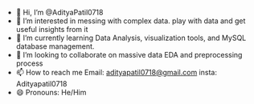 - 👋 Hi, I’m @AdityaPatil0718
- 👀 I’m interested in messing with complex data. play with data and get useful insights from it
- 🌱 I’m currently learning Data Analysis, visualization tools, and MySQL database management.
- 💞️ I’m looking to collaborate on massive data EDA and preprocessing process
- 📫 How to reach me 
        Email: adityapatil0718@gmail.com
        insta: Adityapatil0718
- 😄 Pronouns: He/Him


<!---
AdityaPatil0718/AdityaPatil0718 is a ✨ special ✨ repository because its `README.md` (this file) appears on your GitHub profile.
You can click the Preview link to take a look at your changes.
--->
